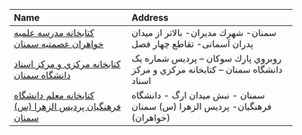 | Name                                                                             | Address                                                                        |
|:---------------------------------------------------------------------------------|:-------------------------------------------------------------------------------|
| [کتابخانه مدرسه علمیه خواهران عصمتیه سمنان](http://)                             | سمنان- شهرك مدیران- بالاتر از میدان پدران آسمانی- تقاطع چهار فصل               |
| [کتابخانه مرکزي و مرکز اسناد دانشگاه سمنان](http://Https://Lib.semnan.ac.ir)     | روبروي پارك سوکان – پردیس شماره یک دانشگاه سمنان – کتابخانه مرکزي و مرکز اسناد |
| [کتابخانه معلم دانشگاه فرهنگیان پردیس الزهرا (س) سمنان](http://pas.te.cfu.ac.ir) | سمنان - نبش میدان ارگ - دانشگاه فرهنگیان- پردیس الزهرا (س) سمنان (خواهران)     |